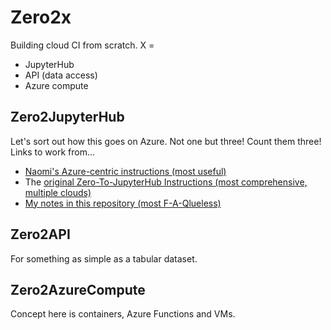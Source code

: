 # Zero2x

Building cloud CI from scratch. X =


* JupyterHub
* API (data access)
* Azure compute


## Zero2JupyterHub


Let's sort out how this goes on Azure. Not one but three! Count them three! Links to work from...
* [Naomi's Azure-centric instructions (most useful)]()
* The [original Zero-To-JupyterHub Instructions (most comprehensive, multiple clouds)](https://zero-to-jupyterhub.readthedocs.io/en/latest/)
* [My notes in this repository (most F-A-Qlueless)](https://github.com/robfatland/zero2x/tree/master/Z2JH)



## Zero2API


For something as simple as a tabular dataset.


## Zero2AzureCompute


Concept here is containers, Azure Functions and VMs.




